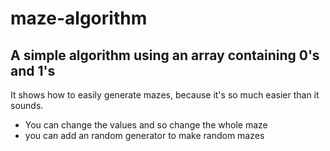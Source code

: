 # maze-algorithm

## A simple algorithm using an array containing 0's and 1's

It shows how to easily generate mazes, because it's so much easier than it sounds.

* You can change the values and so change the whole maze
* you can add an random generator to make random mazes
